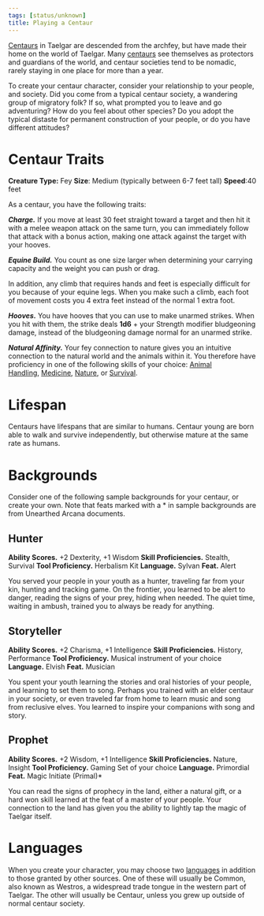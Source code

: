 ```yaml
---
tags: [status/unknown]
title: Playing a Centaur
---
```


[Centaurs](<../../../species/children-of-the-divine/centaurs/centaurs.md>) in Taelgar are descended from the archfey, but have made their home on the world of Taelgar. Many [centaurs](<../../../species/children-of-the-divine/centaurs/centaurs.md>) see themselves as protectors and guardians of the world, and centaur societies tend to be nomadic, rarely staying in one place for more than a year. 

To create your centaur character, consider your relationship to your people, and society. Did you come from a typical centaur society, a wandering group of migratory folk? If so, what prompted you to leave and go adventuring? How do you feel about other species? Do you adopt the typical distaste for permanent construction of your people, or do you have different attitudes?
# Centaur Traits
**Creature Type:** Fey
**Size**: Medium (typically between 6-7 feet tall)
**Speed**:40 feet

As a centaur, you have the following traits:

_**Charge.**_ If you move at least 30 feet straight toward a target and then hit it with a melee weapon attack on the same turn, you can immediately follow that attack with a bonus action, making one attack against the target with your hooves.

_**Equine Build.**_ You count as one size larger when determining your carrying capacity and the weight you can push or drag.

In addition, any climb that requires hands and feet is especially difficult for you because of your equine legs. When you make such a climb, each foot of movement costs you 4 extra feet instead of the normal 1 extra foot.

_**Hooves.**_ You have hooves that you can use to make unarmed strikes. When you hit with them, the strike deals **1d6** + your Strength modifier bludgeoning damage, instead of the bludgeoning damage normal for an unarmed strike.

_**Natural Affinity.**_ Your fey connection to nature gives you an intuitive connection to the natural world and the animals within it. You therefore have proficiency in one of the following skills of your choice: [Animal Handling](https://www.dndbeyond.com/compendium/rules/basic-rules/using-ability-scores#AnimalHandling), [Medicine](https://www.dndbeyond.com/compendium/rules/basic-rules/using-ability-scores#Medicine), [Nature](https://www.dndbeyond.com/compendium/rules/basic-rules/using-ability-scores#Nature), or [Survival](https://www.dndbeyond.com/compendium/rules/basic-rules/using-ability-scores#Survival).
# Lifespan
Centaurs have lifespans that are similar to humans. Centaur young are born able to walk and survive independently, but otherwise mature at the same rate as humans. 


# Backgrounds
Consider one of the following sample backgrounds for your centaur, or create your own. Note that feats marked with a * in sample backgrounds are from Unearthed Arcana documents. 
## Hunter
**Ability Scores.** +2 Dexterity, +1 Wisdom
**Skill Proficiencies.** Stealth, Survival
**Tool Proficiency.** Herbalism Kit
**Language.** Sylvan
**Feat.** Alert

You served your people in your youth as a hunter, traveling far from your kin, hunting and tracking game. On the frontier, you learned to be alert to danger, reading the signs of your prey, hiding when needed. The quiet time, waiting in ambush, trained you to always be ready for anything. 
## Storyteller
**Ability Scores.** +2 Charisma, +1 Intelligence
**Skill Proficiencies.** History, Performance
**Tool Proficiency.** Musical instrument of your choice
**Language.** Elvish
**Feat.** Musician

You spent your youth learning the stories and oral histories of your people, and learning to set them to song. Perhaps you trained with an elder centaur in your society, or even traveled far from home to learn music and song from reclusive elves. You learned to inspire your companions with song and story. 
## Prophet
**Ability Scores.** +2 Wisdom, +1 Intelligence
**Skill Proficiencies.** Nature, Insight
**Tool Proficiency.** Gaming Set of your choice
**Language.** Primordial
**Feat.** Magic Initiate (Primal)*

You can read the signs of prophecy in the land, either a natural gift, or a hard won skill learned at the feat of a master of your people. Your connection to the land has given you the ability to lightly tap the magic of Taelgar itself. 
# Languages

When you create your character, you may choose two [languages](<../../../species/languages.md>) in addition to those granted by other sources. One of these will usually be Common, also known as Westros, a widespread trade tongue in the western part of Taelgar. The other will usually be Centaur, unless you grew up outside of normal centaur society. 

